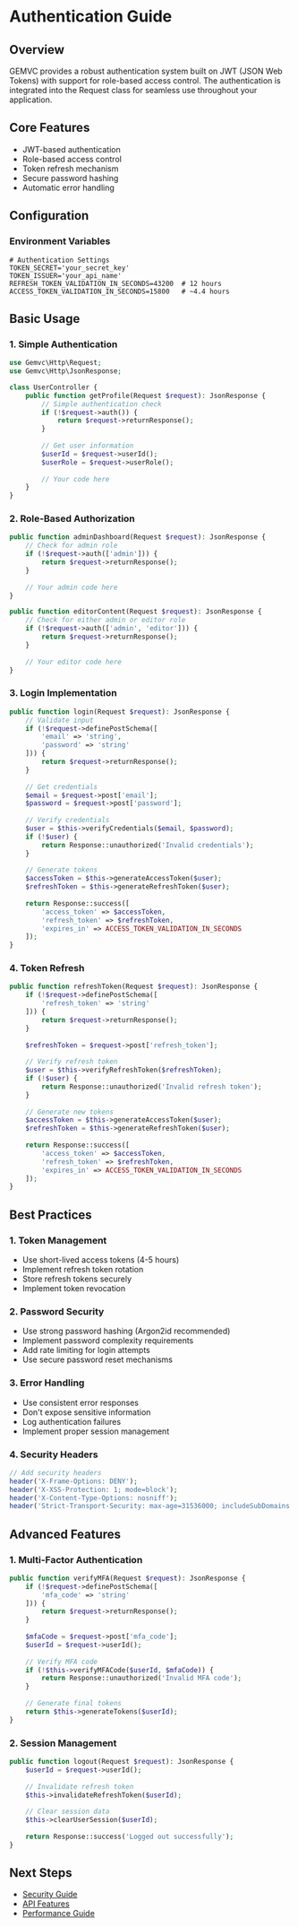 # Authentication Guide

## Overview

GEMVC provides a robust authentication system built on JWT (JSON Web Tokens) with support for role-based access control. The authentication is integrated into the Request class for seamless use throughout your application.

## Core Features

- JWT-based authentication
- Role-based access control
- Token refresh mechanism
- Secure password hashing
- Automatic error handling

## Configuration

### Environment Variables

```env
# Authentication Settings
TOKEN_SECRET='your_secret_key'
TOKEN_ISSUER='your_api_name'
REFRESH_TOKEN_VALIDATION_IN_SECONDS=43200  # 12 hours
ACCESS_TOKEN_VALIDATION_IN_SECONDS=15800   # ~4.4 hours
```

## Basic Usage

### 1. Simple Authentication

```php
use Gemvc\Http\Request;
use Gemvc\Http\JsonResponse;

class UserController {
    public function getProfile(Request $request): JsonResponse {
        // Simple authentication check
        if (!$request->auth()) {
            return $request->returnResponse();
        }
        
        // Get user information
        $userId = $request->userId();
        $userRole = $request->userRole();
        
        // Your code here
    }
}
```

### 2. Role-Based Authorization

```php
public function adminDashboard(Request $request): JsonResponse {
    // Check for admin role
    if (!$request->auth(['admin'])) {
        return $request->returnResponse();
    }
    
    // Your admin code here
}

public function editorContent(Request $request): JsonResponse {
    // Check for either admin or editor role
    if (!$request->auth(['admin', 'editor'])) {
        return $request->returnResponse();
    }
    
    // Your editor code here
}
```

### 3. Login Implementation

```php
public function login(Request $request): JsonResponse {
    // Validate input
    if (!$request->definePostSchema([
        'email' => 'string',
        'password' => 'string'
    ])) {
        return $request->returnResponse();
    }
    
    // Get credentials
    $email = $request->post['email'];
    $password = $request->post['password'];
    
    // Verify credentials
    $user = $this->verifyCredentials($email, $password);
    if (!$user) {
        return Response::unauthorized('Invalid credentials');
    }
    
    // Generate tokens
    $accessToken = $this->generateAccessToken($user);
    $refreshToken = $this->generateRefreshToken($user);
    
    return Response::success([
        'access_token' => $accessToken,
        'refresh_token' => $refreshToken,
        'expires_in' => ACCESS_TOKEN_VALIDATION_IN_SECONDS
    ]);
}
```

### 4. Token Refresh

```php
public function refreshToken(Request $request): JsonResponse {
    if (!$request->definePostSchema([
        'refresh_token' => 'string'
    ])) {
        return $request->returnResponse();
    }
    
    $refreshToken = $request->post['refresh_token'];
    
    // Verify refresh token
    $user = $this->verifyRefreshToken($refreshToken);
    if (!$user) {
        return Response::unauthorized('Invalid refresh token');
    }
    
    // Generate new tokens
    $accessToken = $this->generateAccessToken($user);
    $refreshToken = $this->generateRefreshToken($user);
    
    return Response::success([
        'access_token' => $accessToken,
        'refresh_token' => $refreshToken,
        'expires_in' => ACCESS_TOKEN_VALIDATION_IN_SECONDS
    ]);
}
```

## Best Practices

### 1. Token Management
- Use short-lived access tokens (4-5 hours)
- Implement refresh token rotation
- Store refresh tokens securely
- Implement token revocation

### 2. Password Security
- Use strong password hashing (Argon2id recommended)
- Implement password complexity requirements
- Add rate limiting for login attempts
- Use secure password reset mechanisms

### 3. Error Handling
- Use consistent error responses
- Don't expose sensitive information
- Log authentication failures
- Implement proper session management

### 4. Security Headers
```php
// Add security headers
header('X-Frame-Options: DENY');
header('X-XSS-Protection: 1; mode=block');
header('X-Content-Type-Options: nosniff');
header('Strict-Transport-Security: max-age=31536000; includeSubDomains');
```

## Advanced Features

### 1. Multi-Factor Authentication
```php
public function verifyMFA(Request $request): JsonResponse {
    if (!$request->definePostSchema([
        'mfa_code' => 'string'
    ])) {
        return $request->returnResponse();
    }
    
    $mfaCode = $request->post['mfa_code'];
    $userId = $request->userId();
    
    // Verify MFA code
    if (!$this->verifyMFACode($userId, $mfaCode)) {
        return Response::unauthorized('Invalid MFA code');
    }
    
    // Generate final tokens
    return $this->generateTokens($userId);
}
```

### 2. Session Management
```php
public function logout(Request $request): JsonResponse {
    $userId = $request->userId();
    
    // Invalidate refresh token
    $this->invalidateRefreshToken($userId);
    
    // Clear session data
    $this->clearUserSession($userId);
    
    return Response::success('Logged out successfully');
}
```

## Next Steps

- [Security Guide](security.md)
- [API Features](../features/api.md)
- [Performance Guide](performance.md) 